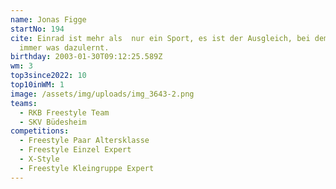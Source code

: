 ```yaml
---
name: Jonas Figge
startNo: 194
cite: Einrad ist mehr als  nur ein Sport, es ist der Ausgleich, bei dem man
  immer was dazulernt.
birthday: 2003-01-30T09:12:25.589Z
wm: 3
top3since2022: 10
top10inWM: 1
image: /assets/img/uploads/img_3643-2.png
teams:
  - RKB Freestyle Team
  - SKV Büdesheim
competitions:
  - Freestyle Paar Altersklasse
  - Freestyle Einzel Expert
  - X-Style
  - Freestyle Kleingruppe Expert
---
```

